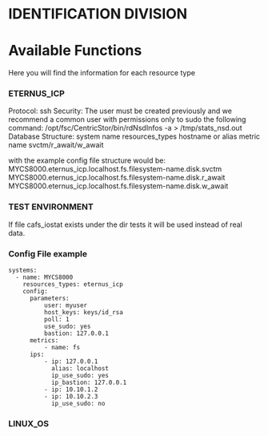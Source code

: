 

#                       IDENTIFICATION DIVISION



# Available Functions

Here you will find the information for each resource type

### ETERNUS_ICP

Protocol: ssh
Security: The user must be created previously and we recommend a common user with permissions only to sudo the following command: /opt/fsc/CentricStor/bin/rdNsdInfos -a > /tmp/stats_nsd.out
Database Structure:
  system name
  resources_types
  hostname or alias
  metric name
  svctm/r_await/w_await

with the example config file structure would be:
MYCS8000.eternus_icp.localhost.fs.filesystem-name.disk.svctm
MYCS8000.eternus_icp.localhost.fs.filesystem-name.disk.r_await
MYCS8000.eternus_icp.localhost.fs.filesystem-name.disk.w_await

### TEST ENVIRONMENT

If file cafs_iostat exists under the dir tests it will be used instead of real data.

### Config File example

````
systems:
  - name: MYCS8000
    resources_types: eternus_icp
    config:
      parameters:
          user: myuser
          host_keys: keys/id_rsa
          poll: 1
          use_sudo: yes
          bastion: 127.0.0.1
      metrics:
          - name: fs
      ips:
          - ip: 127.0.0.1
            alias: localhost
            ip_use_sudo: yes
            ip_bastion: 127.0.0.1
          - ip: 10.10.1.2
          - ip: 10.10.2.3
            ip_use_sudo: no
````

### LINUX_OS